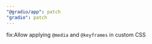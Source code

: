 ```yaml
---
"@gradio/app": patch
"gradio": patch
---
```


fix:Allow applying `@media` and `@keyframes` in custom CSS
